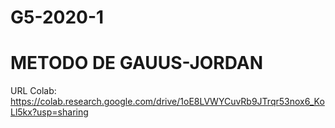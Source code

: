 # G5-2020-1
# METODO DE GAUUS-JORDAN
URL Colab:
https://colab.research.google.com/drive/1oE8LVWYCuvRb9JTrqr53nox6_KoLl5kx?usp=sharing
